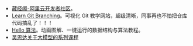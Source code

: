 ---
---

- [藏经阁-阿里云开发者社区](https://developer.aliyun.com/ebook/?spm=a2c6h.12873639.article-detail.12.64d1a498tF6si4)。
- [Learn Git Branching](https://learngitbranching.js.org/?locale=zh_CN)。可视化 Git 教学网站，超级清晰，同事再也不怕把仓库代码搞乱了！！！
- [Hello 算法](https://www.hello-algo.com/)。动画图解、一键运行的数据结构与算法教程。
- [吴恩达关于大模型的系列课程](https://learn.deeplearning.ai/)
